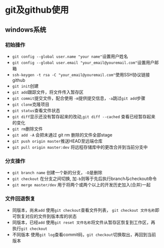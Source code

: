 # git及github使用
## windows系统
### 初始操作
- `git config --global user.name "your name"`设置用户姓名
- `git config --global user.email "your_email@youremail.com"`设置用户邮箱
- `ssh-keygen -t rsa -C "your_email@youremail.com"`使用SSH协议链接github
- `git init`创建
- `git add`跟踪文件，将文件传入暂存区
- `git commit`提交文件，配合使用 `-m`提供提交信息，`-a`跳过`git add`步骤
- `git clone`克隆项目
- `git status`查看文件状态
- `git diff`显示还没有暂存起来的改动,`git diff --cached` 查看已经暂存起来的变化
- `git rm`删除文件
- `git add -A` 会把未通过 git rm 删除的文件全部stage
- `git push origin master`推送HEAD至远端仓库
- `git pull origin master:dev` 将远程存储库中的更改合并到当前分支中

### 分支操作
- `git branch name` 创建一个新的分支，`-D`是删除
- `git checkout`  在分支之间切换, 加`-b`则等于先后执行branch与checkout命令
- `git merge master/dev` 用于将两个或两个以上的开发历史加入(合并)一起

### 文件回退恢复
- 同版本，尚未`add`
    使用`git checkout`查看文件列表， `git checkout 文件名称`即可恢复对应的文件到版本库的状态
- 同版本，已经`add`
    使用`git reset 文件名称`将文件从暂存区恢复到工作区，再执行`git checkout`
- 不同版本
    使用`git log`查看commit码，`git checkout`切换取出，再回到当前版本
 